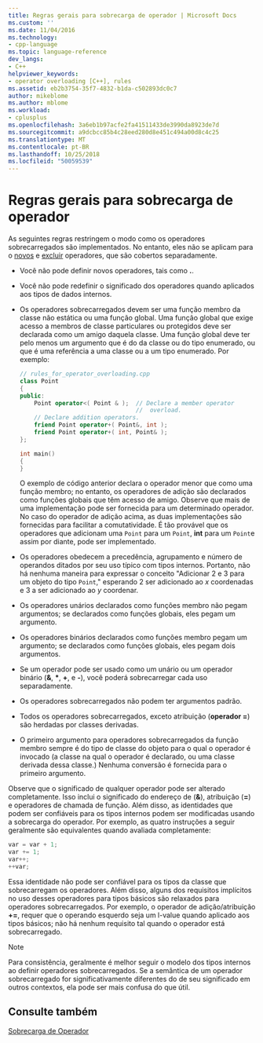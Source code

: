 ```yaml
---
title: Regras gerais para sobrecarga de operador | Microsoft Docs
ms.custom: ''
ms.date: 11/04/2016
ms.technology:
- cpp-language
ms.topic: language-reference
dev_langs:
- C++
helpviewer_keywords:
- operator overloading [C++], rules
ms.assetid: eb2b3754-35f7-4832-b1da-c502893dc0c7
author: mikeblome
ms.author: mblome
ms.workload:
- cplusplus
ms.openlocfilehash: 3a6eb1b97acfe2fa41511433de3990da8923de7d
ms.sourcegitcommit: a9dcbcc85b4c28eed280d8e451c494a00d8c4c25
ms.translationtype: MT
ms.contentlocale: pt-BR
ms.lasthandoff: 10/25/2018
ms.locfileid: "50059539"
---
```

# <a name="general-rules-for-operator-overloading"></a>Regras gerais para sobrecarga de operador

As seguintes regras restringem o modo como os operadores sobrecarregados são implementados. No entanto, eles não se aplicam para o [novos](../cpp/new-operator-cpp.md) e [excluir](../cpp/delete-operator-cpp.md) operadores, que são cobertos separadamente.

- Você não pode definir novos operadores, tais como **.**.

- Você não pode redefinir o significado dos operadores quando aplicados aos tipos de dados internos.

- Os operadores sobrecarregados devem ser uma função membro da classe não estática ou uma função global. Uma função global que exige acesso a membros de classe particulares ou protegidos deve ser declarada como um amigo daquela classe. Uma função global deve ter pelo menos um argumento que é do da classe ou do tipo enumerado, ou que é uma referência a uma classe ou a um tipo enumerado. Por exemplo:

    ```cpp
    // rules_for_operator_overloading.cpp
    class Point
    {
    public:
        Point operator<( Point & );  // Declare a member operator
                                     //  overload.
        // Declare addition operators.
        friend Point operator+( Point&, int );
        friend Point operator+( int, Point& );
    };

    int main()
    {
    }
    ```

   O exemplo de código anterior declara o operador menor que como uma função membro; no entanto, os operadores de adição são declarados como funções globais que têm acesso de amigo. Observe que mais de uma implementação pode ser fornecida para um determinado operador. No caso do operador de adição acima, as duas implementações são fornecidas para facilitar a comutatividade. É tão provável que os operadores que adicionam uma `Point` para um `Point`, **int** para um `Point`e assim por diante, pode ser implementado.

- Os operadores obedecem a precedência, agrupamento e número de operandos ditados por seu uso típico com tipos internos. Portanto, não há nenhuma maneira para expressar o conceito "Adicionar 2 e 3 para um objeto do tipo `Point`," esperando 2 ser adicionado ao *x* coordenadas e 3 a ser adicionado ao *y* coordenar.

- Os operadores unários declarados como funções membro não pegam argumentos; se declarados como funções globais, eles pegam um argumento.

- Os operadores binários declarados como funções membro pegam um argumento; se declarados como funções globais, eles pegam dois argumentos.

- Se um operador pode ser usado como um unário ou um operador binário (__&__, __*__, __+__, e __-__), você poderá sobrecarregar cada uso separadamente.

- Os operadores sobrecarregados não podem ter argumentos padrão.

- Todos os operadores sobrecarregados, exceto atribuição (**operador =**) são herdadas por classes derivadas.

- O primeiro argumento para operadores sobrecarregados da função membro sempre é do tipo de classe do objeto para o qual o operador é invocado (a classe na qual o operador é declarado, ou uma classe derivada dessa classe.) Nenhuma conversão é fornecida para o primeiro argumento.

Observe que o significado de qualquer operador pode ser alterado completamente. Isso inclui o significado do endereço de (**&**), atribuição (**=**) e operadores de chamada de função. Além disso, as identidades que podem ser confiáveis para os tipos internos podem ser modificadas usando a sobrecarga do operador. Por exemplo, as quatro instruções a seguir geralmente são equivalentes quando avaliada completamente:

```cpp
var = var + 1;
var += 1;
var++;
++var;
```

Essa identidade não pode ser confiável para os tipos da classe que sobrecarregam os operadores. Além disso, alguns dos requisitos implícitos no uso desses operadores para tipos básicos são relaxados para operadores sobrecarregados. Por exemplo, o operador de adição/atribuição **+=**, requer que o operando esquerdo seja um l-value quando aplicado aos tipos básicos; não há nenhum requisito tal quando o operador está sobrecarregado.

> [!NOTE]
> Para consistência, geralmente é melhor seguir o modelo dos tipos internos ao definir operadores sobrecarregados. Se a semântica de um operador sobrecarregado for significativamente diferentes do de seu significado em outros contextos, ela pode ser mais confusa do que útil.

## <a name="see-also"></a>Consulte também

[Sobrecarga de Operador](../cpp/operator-overloading.md)